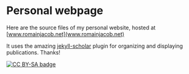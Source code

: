 # Personal webpage

Here are the source files of my personal website, hosted at [www.romainjacob.net](www.romainjacob.net)

It uses the amazing [jekyll-scholar](https://github.com/inukshuk/jekyll-scholar) plugin for organizing and displaying publications. Thanks! 

[![CC BY-SA badge](https://licensebuttons.net/l/by-sa/2.0/jp/88x31.png)](LICENSE)
